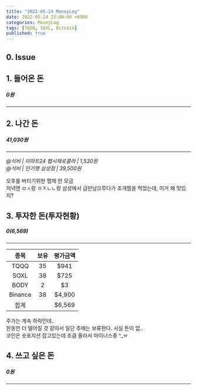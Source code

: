 ```yaml
---
title: "2022-05-24 MoneyLog"
date: 2022-05-24 23:00:00 +0900
categories: MoneyLog
tags: [TQQQ, SOXL, Bitcoin]
published: true
---
```


## 0. Issue

## 1. 들어온 돈
##### 0원
---

## 2. 나간 돈
##### 41,030원
---
*@식비 | 이마트24 펩시제로콜라 | 1,530원*<br>
*@식비 | 인기명 삼성점 | 39,500원*<br>

오후를 버티기위한 펩제 한 모금<br>
저녁엔 ㅁㅅ랑 ㅇㅈㄴㄴ랑 삼성에서 급만남으루다가 조개찜을 먹었는데, 이거 왜 맛있지?<br>

## 3. 투자한 돈(투자현황)
##### $0 ($6,569)
---
|  종목   | 보유 | 평가금액 |
|:-------:|:----:|:--------:|
| TQQQ    |  35  |   $941   |
| SOXL    |  38  |   $725   |
| BODY    |   2  |   $3     |
| Binance |  38  |  $4,900  |
| 합계    |      |  $6,569  |

주가는 계속 하락인데..<br>
한동안 더 떨어질 것 같아서 일단 추매는 보류한다. 사실 돈이 없..<br>
코인은 숏포지션 잡고있는데 조큼 올라서 마이너스중 ^_ㅠ<br>


## 4. 쓰고 싶은 돈
##### 0원
---

